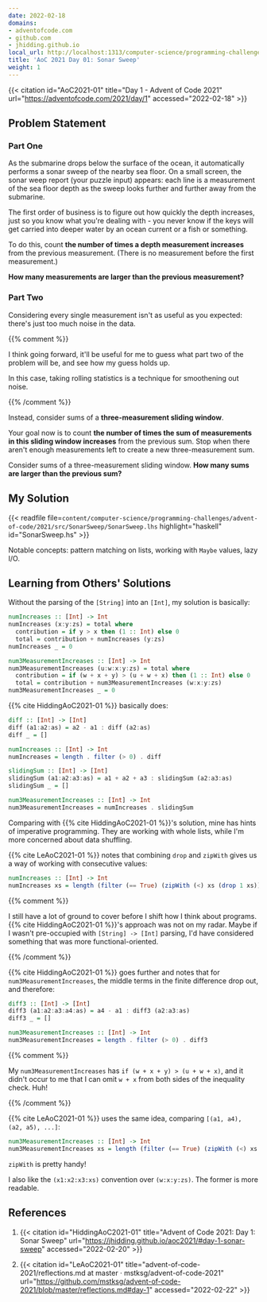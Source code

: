 ```yaml
---
date: 2022-02-18
domains:
- adventofcode.com
- github.com
- jhidding.github.io
local_url: http://localhost:1313/computer-science/programming-challenges/advent-of-code/2021/src/SonarSweep/01-sonar-sweep/
title: 'AoC 2021 Day 01: Sonar Sweep'
weight: 1
---
```


{{< citation
  id="AoC2021-01"
  title="Day 1 - Advent of Code 2021"
  url="https://adventofcode.com/2021/day/1"
  accessed="2022-02-18" >}}

## Problem Statement

### Part One

As the submarine drops below the surface of the ocean, it automatically
performs a sonar sweep of the nearby sea floor. On a small screen, the
sonar weep report (your puzzle input) appears: each line is a
measurement of the sea floor depth as the sweep looks further and
further away from the submarine.

The first order of business is to figure out how quickly the depth
increases, just so you know what you're dealing with - you never know if
the keys will get carried into deeper water by an ocean current or a
fish or something.

To do this, count **the number of times a depth measurement increases**
from the previous measurement. (There is no measurement before the
first measurement.)

**How many measurements are larger than the previous measurement?**

### Part Two

Considering every single measurement isn't as useful as you expected:
there's just too much noise in the data.

{{% comment %}}

I think going forward, it'll be useful for me to guess what part two of
the problem will be, and see how my guess holds up.

In this case, taking rolling statistics is a technique for smoothening
out noise.

{{% /comment %}}

Instead, consider sums of a **three-measurement sliding window**.

Your goal now is to count **the number of times the sum of measurements
in this sliding window increases** from the previous sum. Stop when
there aren't enough measurements left to create a new three-measurement
sum.

Consider sums of a three-measurement sliding window. **How many sums are
larger than the previous sum?**

## My Solution

{{< readfile
  file=`content/computer-science/programming-challenges/advent-of-code/2021/src/SonarSweep/SonarSweep.lhs`
  highlight="haskell"
  id="SonarSweep.hs" >}}

Notable concepts: pattern matching on lists, working with `Maybe`
values, lazy I/O.

## Learning from Others' Solutions

Without the parsing of the `[String]` into an `[Int]`, my solution is
basically:

```hs
numIncreases :: [Int] -> Int
numIncreases (x:y:zs) = total where
  contribution = if y > x then (1 :: Int) else 0
  total = contribution + numIncreases (y:zs)
numIncreases _ = 0

num3MeasurementIncreases :: [Int] -> Int
num3MeasurementIncreases (u:w:x:y:zs) = total where
  contribution = if (w + x + y) > (u + w + x) then (1 :: Int) else 0
  total = contribution + num3MeasurementIncreases (w:x:y:zs)
num3MeasurementIncreases _ = 0
```

{{% cite HiddingAoC2021-01 %}} basically does:

```hs
diff :: [Int] -> [Int]
diff (a1:a2:as) = a2 - a1 : diff (a2:as)
diff _ = []

numIncreases :: [Int] -> Int
numIncreases = length . filter (> 0) . diff

slidingSum :: [Int] -> [Int]
slidingSum (a1:a2:a3:as) = a1 + a2 + a3 : slidingSum (a2:a3:as)
slidingSum _ = []

num3MeasurementIncreases :: [Int] -> Int
num3MeasurementIncreases = numIncreases . slidingSum
```

Comparing with {{% cite HiddingAoC2021-01 %}}'s solution, mine has hints
of imperative programming. They are working with whole lists, while I'm
more concerned about data shuffling.

{{% cite LeAoC2021-01 %}} notes that combining `drop` and `zipWith`
gives us a way of working with consecutive values:

```hs
numIncreases :: [Int] -> Int
numIncreases xs = length (filter (== True) (zipWith (<) xs (drop 1 xs)))
```

{{% comment %}}

I still have a lot of ground to cover before I shift how I think about
programs. {{% cite HiddingAoC2021-01 %}}'s approach was not on my radar.
Maybe if I wasn't pre-occupied with `[String] -> [Int]` parsing, I'd
have considered something that was more functional-oriented.

{{% /comment %}}

{{% cite HiddingAoC2021-01 %}} goes further and notes that for
`num3MeasurementIncreases`, the middle terms in the finite difference
drop out, and therefore:

```hs
diff3 :: [Int] -> [Int]
diff3 (a1:a2:a3:a4:as) = a4 - a1 : diff3 (a2:a3:as)
diff3 _ = []

num3MeasurementIncreases :: [Int] -> Int
num3MeasurementIncreases = length . filter (> 0) . diff3
```

{{% comment %}}

My `num3MeasurementIncreases` has `if (w + x + y) > (u + w + x)`, and it
didn't occur to me that I can omit `w + x` from both sides of the
inequality check. Huh!

{{% /comment %}}

{{% cite LeAoC2021-01 %}} uses the same idea, comparing `[(a1, a4), (a2,
a5), ...]`:

```hs
num3MeasurementIncreases :: [Int] -> Int
num3MeasurementIncreases xs = length (filter (== True) (zipWith (<) xs (drop 3 xs)))
```

`zipWith` is pretty handy!

I also like the `(x1:x2:x3:xs)` convention over `(w:x:y:zs)`. The former
is more readable.

## References

1. {{< citation
  id="HiddingAoC2021-01"
  title="Advent of Code 2021: Day 1: Sonar Sweep"
  url="https://jhidding.github.io/aoc2021/#day-1-sonar-sweep"
  accessed="2022-02-20" >}}

2. {{< citation
  id="LeAoC2021-01"
  title="advent-of-code-2021/reflections.md at master · mstksg/advent-of-code-2021"
  url="https://github.com/mstksg/advent-of-code-2021/blob/master/reflections.md#day-1"
  accessed="2022-02-22" >}}
